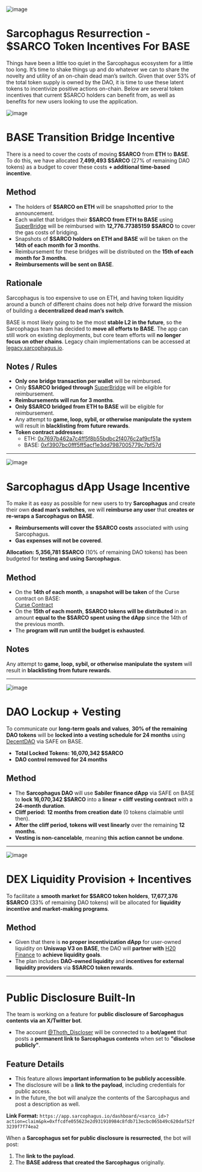 ![image](https://github.com/sarcophagus-org/base-token-incentives/blob/main/resurrection.png)


# Sarcophagus Resurrection - $SARCO Token Incentives For BASE 

Things have been a little too quiet in the Sarcophagus ecosystem for a little too long. It’s time to shake things up and do whatever we can to share the novelty and utility of an on-chain dead man’s switch. Given that over 53% of the total token supply is owned by the DAO, it is time to use these latent tokens to incentivize positive actions on-chain. Below are several token incentives that current $SARCO holders can benefit from, as well as benefits for new users looking to use the application. 

![image](https://github.com/sarcophagus-org/base-token-incentives/blob/main/base-bridge%20.png)

# BASE Transition Bridge Incentive

There is a need to cover the costs of moving **$SARCO** from **ETH** to **BASE**. To do this, we have allocated **7,499,493 $SARCO** (27% of remaining DAO tokens) as a budget to cover these costs **+ additional time-based incentive**.

## Method
- The holders of **$SARCO on ETH** will be snapshotted prior to the announcement.
- Each wallet that bridges their **$SARCO from ETH to BASE** using [SuperBridge](https://superbridge.app/base) will be reimbursed with **12,776.77385159 $SARCO** to cover the gas costs of bridging.
- Snapshots of **$SARCO holders on ETH and BASE** will be taken on the **14th of each month for 3 months**.
- Reimbursement for these bridges will be distributed on the **15th of each month for 3 months**.
- **Reimbursements will be sent on BASE**.

## Rationale
Sarcophagus is too expensive to use on ETH, and having token liquidity around a bunch of different chains does not help drive forward the mission of building a **decentralized dead man’s switch**.

BASE is most likely going to be the most **stable L2 in the future**, so the Sarcophagus team has decided to **move all efforts to BASE**. The app can still work on existing deployments, but core team efforts will **no longer focus on other chains**. Legacy chain implementations can be accessed at [legacy.sarcophagus.io](https://legacy.sarcophagus.io).

## Notes / Rules
- **Only one bridge transaction per wallet** will be reimbursed.
- Only **$SARCO bridged through** [SuperBridge](https://superbridge.app/base) will be eligible for reimbursement.
- **Reimbursements will run for 3 months**.
- **Only $SARCO bridged from ETH to BASE** will be eligible for reimbursement.
- Any attempt to **game, loop, sybil, or otherwise manipulate the system** will result in **blacklisting from future rewards**.
- **Token contract addresses:**  
  - ETH: [0x7697b462a7c4ff5f8b55bdbc2f4076c2af9cf51a](https://etherscan.io/token/0x7697b462a7c4ff5f8b55bdbc2f4076c2af9cf51a)  
  - BASE: [0xf3907bc0fff5ff5acf1e3dd7987005779c7bf57d](https://basescan.org/token/0xf3907bc0fff5ff5acf1e3dd7987005779c7bf57d)

---

![image](https://github.com/sarcophagus-org/base-token-incentives/blob/main/base-refund.png)

# Sarcophagus dApp Usage Incentive

To make it as easy as possible for new users to try **Sarcophagus** and create their own **dead man’s switches**, we will **reimburse any user** that **creates or re-wraps a Sarcophagus on BASE**.

- **Reimbursements will cover the $SARCO costs** associated with using Sarcophagus.
- **Gas expenses will not be covered**.

**Allocation:** **5,356,781 $SARCO** (10% of remaining DAO tokens) has been budgeted for **testing and using Sarcophagus**.

## Method
- On the **14th of each month**, a **snapshot will be taken** of the Curse contract on BASE:  
  [Curse Contract](https://basescan.org/address/0xc1984df3e3ddc1dc24d54179ccd5537e290c7e9c#tokentxns)
- On the **15th of each month**, **$SARCO tokens will be distributed** in an amount **equal to the $SARCO spent using the dApp** since the 14th of the previous month.
- The **program will run until the budget is exhausted**.

## Notes
Any attempt to **game, loop, sybil, or otherwise manipulate the system** will result in **blacklisting from future rewards**.

---

![image](https://github.com/sarcophagus-org/base-token-incentives/blob/main/vesting.png)

# DAO Lockup + Vesting


To communicate our **long-term goals and values**, **30% of the remaining DAO tokens** will be **locked into a vesting schedule for 24 months** using [DecentDAO](https://decentdao.org/) via SAFE on BASE.

- **Total Locked Tokens:** **16,070,342 $SARCO**
- **DAO control removed for 24 months**

## Method
- The **Sarcophagus DAO** will use **Sabiler finance dApp** via SAFE on BASE to **lock 16,070,342 $SARCO** into a **linear + cliff vesting contract** with a **24-month duration**.
- **Cliff period:** **12 months from creation date** (0 tokens claimable until then).
- **After the cliff period, tokens will vest linearly** over the remaining **12 months**.
- **Vesting is non-cancelable**, meaning **this action cannot be undone**.

---

![image](https://github.com/sarcophagus-org/base-token-incentives/blob/main/liquidity-provision.png)

# DEX Liquidity Provision + Incentives


To facilitate a **smooth market for $SARCO token holders**, **17,677,376 $SARCO** (33% of remaining DAO tokens) will be allocated for **liquidity incentive and market-making programs**.

## Method
- Given that there is **no proper incentivization dApp** for user-owned liquidity on **Uniswap V3 on BASE**, the DAO will **partner with** [H20 Finance](https://h20.finance/) to **achieve liquidity goals**.
- The plan includes **DAO-owned liquidity** and **incentives for external liquidity providers** via **$SARCO token rewards**.

---

# Public Disclosure Built-In


The team is working on a feature for **public disclosure of Sarcophagus contents via an X/Twitter bot**.

- The account [@Thoth_Discloser](https://x.com/Thoth_Discloser) will be connected to a **bot/agent** that posts a **permanent link to Sarcophagus contents** when set to **"disclose publicly"**.

## Feature Details
- This feature allows **important information to be publicly accessible**.
- The disclosure will be a **link to the payload**, including credentials for public access.
- In the future, the bot will analyze the contents of the Sarcophagus and post a description as well. 

**Link Format:**
`https://app.sarcophagus.io/dashboard/<sarco_id>?action=claim&pk=0xffcdfe055623e2d931910984c8fdb713ecbc065b49c620daf52f3239f7f74ea2`

When a **Sarcophagus set for public disclosure is resurrected**, the bot will post:
1. The **link to the payload**.
2. The **BASE address that created the Sarcophagus** originally.


